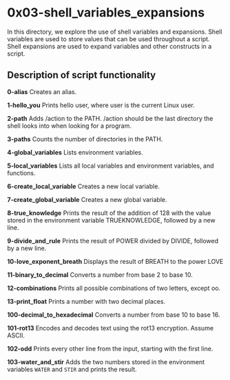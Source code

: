 # 0x03-shell_variables_expansions
In this directory, we explore the use of shell variables and expansions.
Shell variables are used to store values that can be used throughout a script.
Shell expansions are used to expand variables and other constructs in a script.



## Description of script functionality
**0-alias**
Creates an alias.

**1-hello_you**
Prints hello user, where user is the current Linux user.

**2-path**
Adds /action to the PATH. /action should be the last directory the shell looks into when looking for a program.

**3-paths**
Counts the number of directories in the PATH.

**4-global_variables**
Lists environment variables.

**5-local_variables**
Lists all local variables and environment variables, and functions.

**6-create_local_variable**
Creates a new local variable.

**7-create_global_variable**
Creates a new global variable.

**8-true_knowledge**
Prints the result of the addition of 128 with the value stored in the environment variable TRUEKNOWLEDGE, followed by a new line.

**9-divide_and_rule**
Prints the result of POWER divided by DIVIDE, followed by a new line.

**10-love_exponent_breath**
Displays the result of BREATH to the power LOVE

**11-binary_to_decimal**
Converts a number from base 2 to base 10.

**12-combinations**
Prints all possible combinations of two letters, except oo.

**13-print_float**
Prints a number with two decimal places.

**100-decimal_to_hexadecimal**
Converts a number from base 10 to base 16.

**101-rot13**
Encodes and decodes text using the rot13 encryption. Assume ASCII.

**102-odd**
Prints every other line from the input, starting with the first line.

**103-water_and_stir**
Adds the two numbers stored in the environment variables `WATER` and `STIR` and prints the result.

